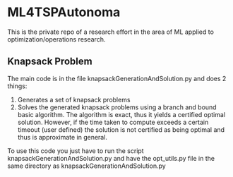 # ML4TSPAutonoma

This is the private repo of a research effort in the area of ML applied to optimization/operations research.

## Knapsack Problem

The main code is in the file knapsackGenerationAndSolution.py and does 2 things:

1. Generates a set of knapsack problems
2. Solves the generated knapsack problems using a branch and bound basic algorithm. The algorithm is exact, thus it yields a certified optimal solution. However, if the time taken to compute exceeds a certain timeout (user defined) the solution is not certified as being optimal and thus is approximate in general.

To use this code you just have to run the script knapsackGenerationAndSolution.py and have the opt_utils.py file in the same directory as knapsackGenerationAndSolution.py    
